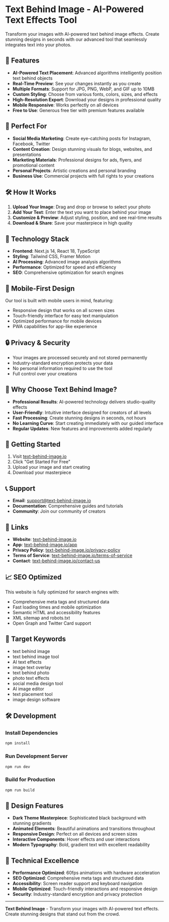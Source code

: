 # Text Behind Image - AI-Powered Text Effects Tool

Transform your images with AI-powered text behind image effects. Create stunning designs in seconds with our advanced tool that seamlessly integrates text into your photos.

## 🚀 Features

- **AI-Powered Text Placement**: Advanced algorithms intelligently position text behind objects
- **Real-Time Preview**: See your changes instantly as you create
- **Multiple Formats**: Support for JPG, PNG, WebP, and GIF up to 10MB
- **Custom Styling**: Choose from various fonts, colors, sizes, and effects
- **High-Resolution Export**: Download your designs in professional quality
- **Mobile Responsive**: Works perfectly on all devices
- **Free to Use**: Generous free tier with premium features available

## 🎯 Perfect For

- **Social Media Marketing**: Create eye-catching posts for Instagram, Facebook, Twitter
- **Content Creation**: Design stunning visuals for blogs, websites, and presentations
- **Marketing Materials**: Professional designs for ads, flyers, and promotional content
- **Personal Projects**: Artistic creations and personal branding
- **Business Use**: Commercial projects with full rights to your creations

## 🛠️ How It Works

1. **Upload Your Image**: Drag and drop or browse to select your photo
2. **Add Your Text**: Enter the text you want to place behind your image
3. **Customize & Preview**: Adjust styling, position, and see real-time results
4. **Download & Share**: Save your masterpiece in high quality

## 🎨 Technology Stack

- **Frontend**: Next.js 14, React 18, TypeScript
- **Styling**: Tailwind CSS, Framer Motion
- **AI Processing**: Advanced image analysis algorithms
- **Performance**: Optimized for speed and efficiency
- **SEO**: Comprehensive optimization for search engines

## 📱 Mobile-First Design

Our tool is built with mobile users in mind, featuring:
- Responsive design that works on all screen sizes
- Touch-friendly interface for easy text manipulation
- Optimized performance for mobile devices
- PWA capabilities for app-like experience

## 🔒 Privacy & Security

- Your images are processed securely and not stored permanently
- Industry-standard encryption protects your data
- No personal information required to use the tool
- Full control over your creations

## 🌟 Why Choose Text Behind Image?

- **Professional Results**: AI-powered technology delivers studio-quality effects
- **User-Friendly**: Intuitive interface designed for creators of all levels
- **Fast Processing**: Create stunning designs in seconds, not hours
- **No Learning Curve**: Start creating immediately with our guided interface
- **Regular Updates**: New features and improvements added regularly

## 🚀 Getting Started

1. Visit [text-behind-image.io](https://text-behind-image.io)
2. Click "Get Started For Free"
3. Upload your image and start creating
4. Download your masterpiece

## 📞 Support

- **Email**: support@text-behind-image.io
- **Documentation**: Comprehensive guides and tutorials
- **Community**: Join our community of creators

## 🔗 Links

- **Website**: [text-behind-image.io](https://text-behind-image.io)
- **App**: [text-behind-image.io/app](https://text-behind-image.io/app)
- **Privacy Policy**: [text-behind-image.io/privacy-policy](https://text-behind-image.io/privacy-policy)
- **Terms of Service**: [text-behind-image.io/terms-of-service](https://text-behind-image.io/terms-of-service)
- **Contact**: [text-behind-image.io/contact-us](https://text-behind-image.io/contact-us)

## 📈 SEO Optimized

This website is fully optimized for search engines with:
- Comprehensive meta tags and structured data
- Fast loading times and mobile optimization
- Semantic HTML and accessibility features
- XML sitemap and robots.txt
- Open Graph and Twitter Card support

## 🎯 Target Keywords

- text behind image
- text behind image tool
- AI text effects
- image text overlay
- text behind photo
- photo text effects
- social media design tool
- AI image editor
- text placement tool
- image design software

## 🛠️ Development

### **Install Dependencies**
```bash
npm install
```

### **Run Development Server**
```bash
npm run dev
```

### **Build for Production**
```bash
npm run build
```

## 🎨 Design Features

- **Dark Theme Masterpiece**: Sophisticated black background with stunning gradients
- **Animated Elements**: Beautiful animations and transitions throughout
- **Responsive Design**: Perfect on all devices and screen sizes
- **Interactive Components**: Hover effects and user interactions
- **Modern Typography**: Bold, gradient text with excellent readability

## 🔧 Technical Excellence

- **Performance Optimized**: 60fps animations with hardware acceleration
- **SEO Optimized**: Comprehensive meta tags and structured data
- **Accessibility**: Screen reader support and keyboard navigation
- **Mobile Optimized**: Touch-friendly interactions and responsive design
- **Security**: Industry-standard encryption and privacy protection

---

**Text Behind Image** - Transform your images with AI-powered text effects. Create stunning designs that stand out from the crowd.


